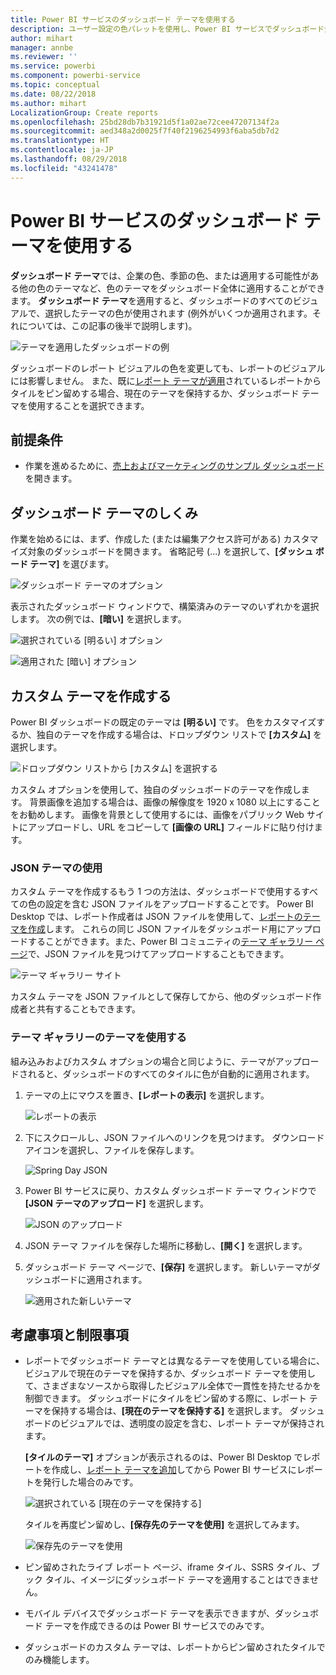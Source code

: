 ```yaml
---
title: Power BI サービスのダッシュボード テーマを使用する
description: ユーザー設定の色パレットを使用し、Power BI サービスでダッシュボード全体に適用する方法について説明します
author: mihart
manager: annbe
ms.reviewer: ''
ms.service: powerbi
ms.component: powerbi-service
ms.topic: conceptual
ms.date: 08/22/2018
ms.author: mihart
LocalizationGroup: Create reports
ms.openlocfilehash: 25bd28db7b31921d5f1a02ae72cee47207134f2a
ms.sourcegitcommit: aed348a2d0025f7f40f2196254993f6aba5db7d2
ms.translationtype: HT
ms.contentlocale: ja-JP
ms.lasthandoff: 08/29/2018
ms.locfileid: "43241478"
---
```

# <a name="use-dashboard-themes-in-power-bi-service"></a>Power BI サービスのダッシュボード テーマを使用する
**ダッシュボード テーマ**では、企業の色、季節の色、または適用する可能性がある他の色のテーマなど、色のテーマをダッシュボード全体に適用することができます。 **ダッシュボード テーマ**を適用すると、ダッシュボードのすべてのビジュアルで、選択したテーマの色が使用されます (例外がいくつか適用されます。それについては、この記事の後半で説明します)。

![テーマを適用したダッシュボードの例](media/service-dashboard-themes/power-bi-full-dashboard-theme.png)

ダッシュボードのレポート ビジュアルの色を変更しても、レポートのビジュアルには影響しません。 また、既に[レポート テーマが適用](desktop-report-themes.md)されているレポートからタイルをピン留めする場合、現在のテーマを保持するか、ダッシュボード テーマを使用することを選択できます。


## <a name="prerequisites"></a>前提条件
* 作業を進めるために、[売上およびマーケティングのサンプル ダッシュボード](sample-datasets.md)を開きます。


## <a name="how-dashboard-themes-work"></a>ダッシュボード テーマのしくみ
作業を始めるには、まず、作成した (または編集アクセス許可がある) カスタマイズ対象のダッシュボードを開きます。 省略記号 (...) を選択して、**[ダッシュ ボード テーマ]** を選びます。 

![ダッシュボード テーマのオプション](media/service-dashboard-themes/power-bi-dashboard-theme.png)

表示されたダッシュボード ウィンドウで、構築済みのテーマのいずれかを選択します。  次の例では、**[暗い]** を選択します。

![選択されている [明るい] オプション](media/service-dashboard-themes/power-bi-theme-menu.png)

![適用された [暗い] オプション](media/service-dashboard-themes/power-bi-theme-dark.png)

## <a name="create-a-custom-theme"></a>カスタム テーマを作成する

Power BI ダッシュボードの既定のテーマは **[明るい]** です。 色をカスタマイズするか、独自のテーマを作成する場合は、ドロップダウン リストで **[カスタム]** を選択します。 

![ドロップダウン リストから [カスタム] を選択する](media/service-dashboard-themes/power-bi-theme-custom.png)

カスタム オプションを使用して、独自のダッシュボードのテーマを作成します。 背景画像を追加する場合は、画像の解像度を 1920 x 1080 以上にすることをお勧めします。 画像を背景として使用するには、画像をパブリック Web サイトにアップロードし、URL をコピーして **[画像の URL]** フィールドに貼り付けます。 

### <a name="using-json-themes"></a>JSON テーマの使用
カスタム テーマを作成するもう 1 つの方法は、ダッシュボードで使用するすべての色の設定を含む JSON ファイルをアップロードすることです。 Power BI Desktop では、レポート作成者は JSON ファイルを使用して、[レポートのテーマを作成](desktop-report-themes.md)します。 これらの同じ JSON ファイルをダッシュボード用にアップロードすることができます。また、Power BI コミュニティの[テーマ ギャラリー ページ](https://community.powerbi.com/t5/Themes-Gallery/bd-p/ThemesGallery)で、JSON ファイルを見つけてアップロードすることもできます。 

![テーマ ギャラリー サイト](media/service-dashboard-themes/power-bi-theme-gallery.png)

カスタム テーマを JSON ファイルとして保存してから、他のダッシュボード作成者と共有することもできます。 

### <a name="use-a-theme-from-the-theme-gallery"></a>テーマ ギャラリーのテーマを使用する

組み込みおよびカスタム オプションの場合と同じように、テーマがアップロードされると、ダッシュボードのすべてのタイルに色が自動的に適用されます。 

1. テーマの上にマウスを置き、**[レポートの表示]** を選択します。

    ![レポートの表示](media/service-dashboard-themes/power-bi-choose-theme.png)

2. 下にスクロールし、JSON ファイルへのリンクを見つけます。  ダウンロード アイコンを選択し、ファイルを保存します。

    ![Spring Day JSON](media/service-dashboard-themes/power-bi-theme-json.png)

3. Power BI サービスに戻り、カスタム ダッシュボード テーマ ウィンドウで **[JSON テーマのアップロード]** を選択します。

    ![JSON のアップロード](media/service-dashboard-themes/power-bi-upload-theme.png)

4. JSON テーマ ファイルを保存した場所に移動し、**[開く]** を選択します。

5. ダッシュボード テーマ ページで、**[保存]** を選択します。 新しいテーマがダッシュボードに適用されます。

    ![適用された新しいテーマ](media/service-dashboard-themes/power-bi-json.png)

## <a name="considerations-and-limitations"></a>考慮事項と制限事項

* レポートでダッシュボード テーマとは異なるテーマを使用している場合に、ビジュアルで現在のテーマを保持するか、ダッシュボード テーマを使用して、さまざまなソースから取得したビジュアル全体で一貫性を持たせるかを制御できます。 ダッシュボードにタイルをピン留めする際に、レポート テーマを保持する場合は、**[現在のテーマを保持する]** を選択します。 ダッシュボードのビジュアルでは、透明度の設定を含む、レポート テーマが保持されます。 

    **[タイルのテーマ]** オプションが表示されるのは、Power BI Desktop でレポートを作成し、[レポート テーマを追加](desktop-report-themes.md)してから Power BI サービスにレポートを発行した場合のみです。 

    ![選択されている [現在のテーマを保持する]](media/service-dashboard-themes/power-bi-keep-current.png)

    タイルを再度ピン留めし、**[保存先のテーマを使用]** を選択してみます。

    ![保存先のテーマを使用](media/service-dashboard-themes/power-bi-use-destination.png)

* ピン留めされたライブ レポート ページ、iframe タイル、SSRS タイル、ブック タイル、イメージにダッシュボード テーマを適用することはできません。
* モバイル デバイスでダッシュボード テーマを表示できますが、ダッシュボード テーマを作成できるのは Power BI サービスでのみです。 
* ダッシュボードのカスタム テーマは、レポートからピン留めされたタイルでのみ機能します。 

